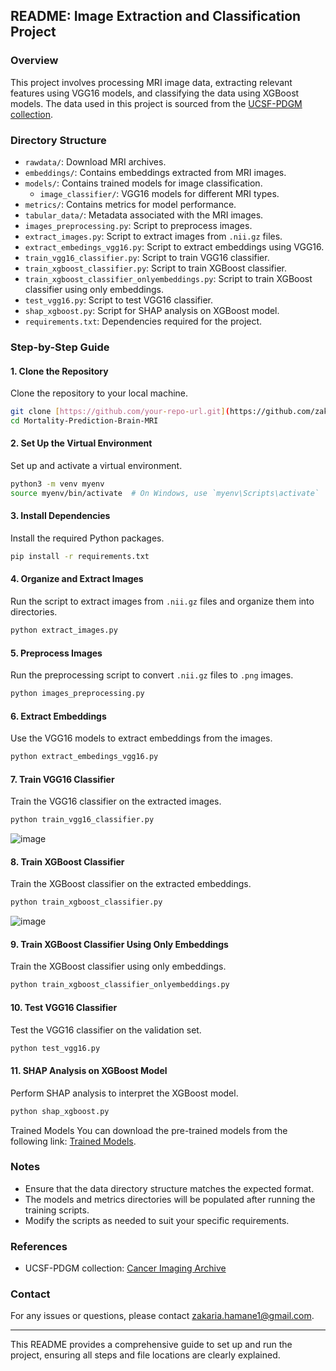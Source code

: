 ## README: Image Extraction and Classification Project

### Overview

This project involves processing MRI image data, extracting relevant features using VGG16 models, and classifying the data using XGBoost models. The data used in this project is sourced from the [UCSF-PDGM collection](https://www.cancerimagingarchive.net/collection/ucsf-pdgm/).

### Directory Structure
- `rawdata/`: Download MRI archives.
- `embeddings/`: Contains embeddings extracted from MRI images.
- `models/`: Contains trained models for image classification.
  - `image_classifier/`: VGG16 models for different MRI types.
- `metrics/`: Contains metrics for model performance.
- `tabular_data/`: Metadata associated with the MRI images.
- `images_preprocessing.py`: Script to preprocess images.
- `extract_images.py`: Script to extract images from `.nii.gz` files.
- `extract_embedings_vgg16.py`: Script to extract embeddings using VGG16.
- `train_vgg16_classifier.py`: Script to train VGG16 classifier.
- `train_xgboost_classifier.py`: Script to train XGBoost classifier.
- `train_xgboost_classifier_onlyembeddings.py`: Script to train XGBoost classifier using only embeddings.
- `test_vgg16.py`: Script to test VGG16 classifier.
- `shap_xgboost.py`: Script for SHAP analysis on XGBoost model.
- `requirements.txt`: Dependencies required for the project.

### Step-by-Step Guide

#### 1. Clone the Repository

Clone the repository to your local machine.

```bash
git clone [https://github.com/your-repo-url.git](https://github.com/zakaria-hamane/Mortality-Prediction-Brain-MRI)
cd Mortality-Prediction-Brain-MRI
```

#### 2. Set Up the Virtual Environment

Set up and activate a virtual environment.

```bash
python3 -m venv myenv
source myenv/bin/activate  # On Windows, use `myenv\Scripts\activate`
```

#### 3. Install Dependencies

Install the required Python packages.

```bash
pip install -r requirements.txt
```

#### 4. Organize and Extract Images

Run the script to extract images from `.nii.gz` files and organize them into directories.

```bash
python extract_images.py
```

#### 5. Preprocess Images

Run the preprocessing script to convert `.nii.gz` files to `.png` images.

```bash
python images_preprocessing.py
```

#### 6. Extract Embeddings

Use the VGG16 models to extract embeddings from the images.

```bash
python extract_embedings_vgg16.py
```

#### 7. Train VGG16 Classifier

Train the VGG16 classifier on the extracted images.

```bash
python train_vgg16_classifier.py
```

![image](https://github.com/user-attachments/assets/9063e1a1-241d-4b5f-b5fa-441df51fd557)


#### 8. Train XGBoost Classifier

Train the XGBoost classifier on the extracted embeddings.

```bash
python train_xgboost_classifier.py
```

![image](https://github.com/user-attachments/assets/15c5de37-4ccf-45d3-af90-7b84508a4edb)


#### 9. Train XGBoost Classifier Using Only Embeddings

Train the XGBoost classifier using only embeddings.

```bash
python train_xgboost_classifier_onlyembeddings.py
```

#### 10. Test VGG16 Classifier

Test the VGG16 classifier on the validation set.

```bash
python test_vgg16.py
```

#### 11. SHAP Analysis on XGBoost Model

Perform SHAP analysis to interpret the XGBoost model.

```bash
python shap_xgboost.py
```

Trained Models
You can download the pre-trained models from the following link: [Trained Models](https://drive.google.com/file/d/1fr77LGaIuRwkGLpc9RX4pfZYGcsN2Mhl/view?usp=drive_link).

### Notes

- Ensure that the data directory structure matches the expected format.
- The models and metrics directories will be populated after running the training scripts.
- Modify the scripts as needed to suit your specific requirements.

### References

- UCSF-PDGM collection: [Cancer Imaging Archive](https://www.cancerimagingarchive.net/collection/ucsf-pdgm/)

### Contact

For any issues or questions, please contact [zakaria.hamane1@gmail.com](mailto:zakaria.hamane1@gmail.com).

---

This README provides a comprehensive guide to set up and run the project, ensuring all steps and file locations are clearly explained.
